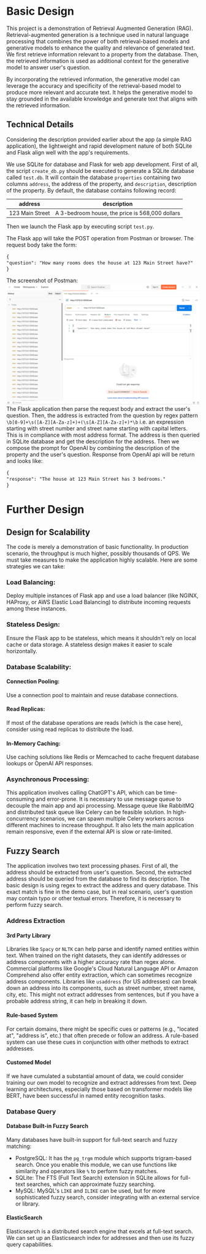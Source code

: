# Basic Design
This project is a demonstration of Retrieval Augmented Generation (RAG). Retrieval-augmented generation is a technique 
used in natural language processing that combines the power of both retrieval-based models and generative models 
to enhance the quality and relevance of generated text. We first retrieve information relevant to a property from
the database. Then, the retrieved information is used as additional context for the generative model to answer
user's question.

By incorporating the retrieved information, the generative model can leverage the accuracy and specificity of the 
retrieval-based model to produce more relevant and accurate text. It helps the generative model to stay grounded 
in the available knowledge and generate text that aligns with the retrieved information.
## Technical Details
Considering the description provided earlier about the app (a simple RAG application), the lightweight and rapid 
development nature of both SQLite and Flask align well with the app's requirements.

We use SQLite for database and Flask for web app development. First of all, the script `create_db.py` should be 
executed to generate a SQLite database called `test.db`. It will contain the database `properties` containing
two columns `address`, the address of the property, and `description`, description of the property. By default, 
the database contains following record:

| address | description |
|---------|-------------|
|123 Main Street|A 3-bedroom house, the price is 568,000 dollars|

Then we launch the Flask app by executing script `test.py`.

The Flask app will take the POST operation from Postman or browser. The request body take the form:
````
{
"question": "How many rooms does the house at 123 Main Street have?"
}
````
The screenshot of Postman:
![postman](/postman.png)
The Flask application then parse the request body and extract the user's question. Then, the address is extracted 
from the question by regex pattern `\b[0-9]+\s([A-Z][A-Za-z]+)+(\s[A-Z][A-Za-z]+)*\b` i.e. an expression starting with
street number and street name starting with capital letters. This is in compliance with most address format.
The address is then queried in SQLite database and 
get the description for the address. Then we compose the prompt for OpenAI by combining the description of the
property and the user's question. Response from OpenAI api will be return and looks like:
````
{
"response": "The house at 123 Main Street has 3 bedrooms."
}
````

# Further Design
## Design for Scalability
The code is merely a demonstration of basic functionality. In production scenario, the throughput is much higher, possibly thousands of QPS. 
We must take measures to make the application highly scalable. Here are some strategies we can take:

### Load Balancing: 
Deploy multiple instances of Flask app and use a load balancer (like NGINX, HAProxy, or AWS Elastic Load Balancing)
to distribute incoming requests among these instances.

### Stateless Design: 
Ensure the Flask app to be stateless, which means it shouldn't rely on local cache or data storage. A stateless 
design makes it easier to scale horizontally.

### Database Scalability:

#### Connection Pooling: 
Use a connection pool to maintain and reuse database connections. 
#### Read Replicas: 
If most of the database operations are reads (which is the case here), consider using read replicas to distribute 
the load.
#### In-Memory Caching: 
Use caching solutions like Redis or Memcached to cache frequent database lookups or OpenAI API responses.

### Asynchronous Processing:
This application involves calling ChatGPT's API, which can be time-consuming and error-prone. It is necessary to 
use message queue to decouple the main app and api processing. Message queue like RabbitMQ and distributed task 
queue like Celery can be feasible solution. In high-concurrency scenarios, we can spawn multiple Celery workers 
across different machines to increase throughput. It also lets the main application remain responsive, even if 
the external API is slow or rate-limited.

## Fuzzy Search
The application involves two text processing phases. First of all, the address should be extracted from user's 
question. Second, the extracted address should be queried from the database to find its description. The basic 
design is using regex to extract the address and query database. This exact match is fine in the demo case, but
in real scenario, user's question may contain typo or other textual errors. Therefore, it is necessary to perform
 fuzzy search. 
### Address Extraction
#### 3rd Party Library
Libraries like `Spacy` or `NLTK` can help parse and identify named entities within text. When 
trained on the right datasets, they can identify addresses or address components with a higher accuracy rate than 
regex alone. Commercial platforms like Google's Cloud Natural Language API or Amazon Comprehend also offer entity 
extraction, which can sometimes recognize address components. Libraries like `usaddress` (for US addresses) can 
break down an address into its components, such as street number, street name, city, etc. This might not extract 
addresses from sentences, but if you have a probable address string, it can help in breaking it down.
#### Rule-based System 
For certain domains, there might be specific cues or patterns (e.g., "located at", "address is", etc.) that often 
precede or follow an address. A rule-based system can use these cues in conjunction with other methods to extract 
addresses.
#### Customed Model
If we have cumulated a substantial amount of data, we could consider training our own model to 
recognize and extract addresses from text. Deep learning architectures, especially those based on 
transformer models like BERT, have been successful in named entity recognition tasks.
### Database Query
#### Database Built-in Fuzzy Search
Many databases have built-in support for full-text search and fuzzy matching:
* PostgreSQL: It has the `pg_trgm` module which supports trigram-based search. Once you enable this module, we can use 
functions like similarity and operators like `%` to perform fuzzy matches.
* SQLite: The FTS (Full Text Search) extension in SQLite allows for full-text searches, which can approximate fuzzy
searching.
* MySQL: MySQL's `LIKE` and `ILIKE` can be used, but for more sophisticated fuzzy search, consider integrating with an
external service or library.
#### ElasticSearch
Elasticsearch is a distributed search engine that excels at full-text search. We can set up an Elasticsearch index
for addresses and then use its fuzzy query capabilities.
